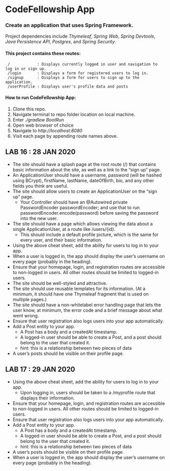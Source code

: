 # CodeFellowship App
<!-- Short summary or background information -->
### Create an application that uses **Spring Framework**.  

Project dependencies include *Thymeleaf*, *Spring Web*, *Spring Devtools*, *Java Persistence API*, *Postgres*, and *Spring Security*.  

#### This project contains these **routes**:  
     /            : Displays currently logged in user and navigation to log in or sign up.
     /login       : Displays a form for registered users to log in.
     /signup      : Displays a form for users to sign up to the application.  
     /userProfile : Displays user's profile data and posts
     
    
#### How to **run** CodeFellowship App:
  1. Clone this repo.
  2. Navigate terminal to repo folder location on local machine.
  3. Enter *./gradlew BootRun*
  4. Open web browser of choice
  5. Navigate to *http://localhost:8080*
  6. Visit each page by appending route names above.

## LAB 16 : 28 JAN 2020  
- The site should have a splash page at the root route (/) that contains basic information about the site, as well as a link to the “sign up” page.  
- An ApplicationUser should have a username, password (will be hashed using BCrypt), firstName, lastName, dateOfBirth, bio, and any other fields you think are useful.  
- The site should allow users to create an ApplicationUser on the “sign up” page.
    - Your Controller should have an @Autowired private PasswordEncoder passwordEncoder; and use that to run passwordEncoder.encode(password) before saving the password into the new user.  
- The site should have a page which allows viewing the data about a single ApplicationUser, at a route like /users/{id}.  
    - This should include a default profile picture, which is the same for every user, and their basic information.  
- Using the above cheat sheet, add the ability for users to log in to your app.
- When a user is logged in, the app should display the user’s username on every page (probably in the heading).
- Ensure that your homepage, login, and registration routes are accessible to non-logged in users. All other routes should be limited to logged-in users.
- The site should be well-styled and attractive.
- The site should use reusable templates for its information. (At a minimum, it should have one Thymeleaf fragment that is used on multiple pages.)
- The site should have a non-whitelabel error handling page that lets the user know, at minimum, the error code and a brief message about what went wrong.
- Ensure that user registration also logs users into your app automatically.
- Add a Post entity to your app.
    - A Post has a body and a createdAt timestamp.
    - A logged-in user should be able to create a Post, and a post should belong to the user that created it.
    - hint: this is a relationship between two pieces of data
- A user’s posts should be visible on their profile page.

## LAB 17 : 29 JAN 2020  
- Using the above cheat sheet, add the ability for users to log in to your app.
     - Upon logging in, users should be taken to a /myprofile route that displays their information.
- Ensure that your homepage, login, and registration routes are accessible to non-logged in users. All other routes should be limited to logged-in users.
- Ensure that user registration also logs users into your app automatically.
- Add a Post entity to your app.
     - A Post has a body and a createdAt timestamp.
     - A logged-in user should be able to create a Post, and a post should belong to the user that created it.
     - hint: this is a relationship between two pieces of data
- A user’s posts should be visible on their profile page.
- When a user is logged in, the app should display the user’s username on every page (probably in the heading).

